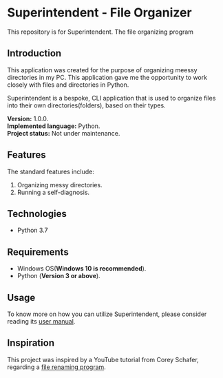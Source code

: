 # Superintendent - File Organizer
This repository is for Superintendent. The file organizing program

## Introduction
This application was created for the purpose of organizing meessy directories in my PC. This application gave me the opportunity to work closely with files and directories in Python.

Superintendent is a bespoke, CLI application that is used to organize files into their own directories(folders), based on their types.

**Version:** 1.0.0.<br>
**Implemented language:** Python.<br>
**Project status:** Not under maintenance.

## Features
The standard features include:
1. Organizing messy directories.
1. Running a self-diagnosis.

## Technologies
* Python 3.7

## Requirements
* Windows OS(**Windows 10 is recommended**).
* Python (**Version 3 or above**).

## Usage
To know more on how you can utilize Superintendent, please consider reading its [user manual](Documentation/Documentation.pdf).

## Inspiration
This project was inspired by a YouTube tutorial from Corey Schafer, regarding a [file renaming program](https://www.youtube.com/watch?v=ve2pmm5JqmI).

